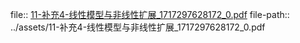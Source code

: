 file:: [11-补充4-线性模型与非线性扩展_1717297628172_0.pdf](../assets/11-补充4-线性模型与非线性扩展_1717297628172_0.pdf)
file-path:: ../assets/11-补充4-线性模型与非线性扩展_1717297628172_0.pdf
